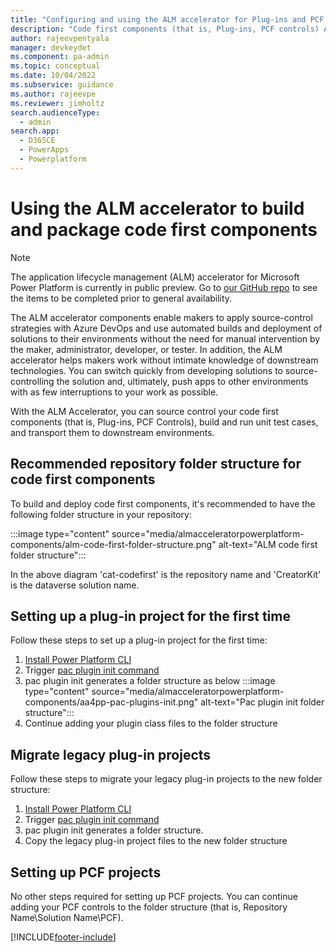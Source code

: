```yaml
---
title: "Configuring and using the ALM accelerator for Plug-ins and PCF | MicrosoftDocs"
description: "Code first components (that is, Plug-ins, PCF controls) ALM using ALM accelerator for Microsoft Power Platform builds code first projects in the repository and packs as solutions. This document describes how to perform code first components ALM using ALM accelerator for Microsoft Power Platform."
author: rajeevpentyala
manager: devkeydet
ms.component: pa-admin
ms.topic: conceptual
ms.date: 10/04/2022
ms.subservice: guidance
ms.author: rajeevpe
ms.reviewer: jimholtz
search.audienceType: 
  - admin
search.app: 
  - D365CE
  - PowerApps
  - Powerplatform 
---
```


# Using the ALM accelerator to build and package code first components

> [!NOTE]
> The application lifecycle management (ALM) accelerator for Microsoft Power Platform is currently in public preview. Go to [our GitHub repo](https://github.com/microsoft/coe-starter-kit/blob/main/CenterofExcellenceALMAccelerator/PREVIEW.md) to see the items to be completed prior to general availability.

The ALM accelerator components enable makers to apply source-control strategies with Azure DevOps and use automated builds and deployment of solutions to their environments without the need for manual intervention by the maker, administrator, developer, or tester. In addition, the ALM accelerator helps makers work without intimate knowledge of downstream technologies. You can switch quickly from developing solutions to source-controlling the solution and, ultimately, push apps to other environments with as few interruptions to your work as possible.

With the ALM Accelerator, you can source control your code first components (that is, Plug-ins, PCF Controls), build and run unit test cases, and transport them to downstream environments.

## Recommended repository folder structure for code first components

 To build and deploy code first components, it's recommended to have the following folder structure in your repository:
 
 :::image type="content" source="media/almacceleratorpowerplatform-components/alm-code-first-folder-structure.png" alt-text="ALM code first folder structure":::

 In the above diagram 'cat-codefirst' is the repository name and 'CreatorKit' is the dataverse solution name.

## Setting up a plug-in project for the first time

Follow these steps to set up a plug-in project for the first time:

1. [Install Power Platform CLI](/power-platform/developer/cli/introduction)
1. Trigger [pac plugin init command](/power-platform/developer/cli/reference/plugin)
1. pac plugin init generates a folder structure as below
   :::image type="content" source="media/almacceleratorpowerplatform-components/aa4pp-pac-plugins-init.png" alt-text="Pac plugin init folder structure":::
1. Continue adding your plugin class files to the folder structure

## Migrate legacy plug-in projects

Follow these steps to migrate your legacy plug-in projects to the new folder structure:

1. [Install Power Platform CLI](/power-platform/developer/cli/introduction)
1. Trigger [pac plugin init command](/power-platform/developer/cli/reference/plugin)
1. pac plugin init generates a folder structure.
1. Copy the legacy plug-in project files to the new folder structure

## Setting up PCF projects

No other steps required for setting up PCF projects. You can continue adding your PCF controls to the folder structure (that is, Repository Name\Solution Name\PCF).


[!INCLUDE[footer-include](../../includes/footer-banner.md)]

